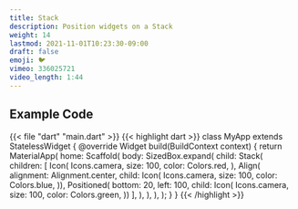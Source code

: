 ```yaml
---
title: Stack
description: Position widgets on a Stack
weight: 14
lastmod: 2021-11-01T10:23:30-09:00
draft: false
emoji: 🐦
vimeo: 336025721
video_length: 1:44
---
```


## Example Code

{{< file "dart" "main.dart" >}}
{{< highlight dart >}}
class MyApp extends StatelessWidget {
 @override
 Widget build(BuildContext context) {
   return MaterialApp(
     home: Scaffold(
       body: SizedBox.expand(
         child: Stack(
           children: <Widget>[
             Icon(
               Icons.camera,
               size: 100,
               color: Colors.red,
             ),
             Align(
                 alignment: Alignment.center,
                 child: Icon(
                   Icons.camera,
                   size: 100,
                   color: Colors.blue,
                 )),
             Positioned(
                 bottom: 20,
                 left: 100,
                 child: Icon(
                   Icons.camera,
                   size: 100,
                   color: Colors.green,
                 ))
           ],
         ),
       ),
     ),
   );
 }
}
{{< /highlight >}}